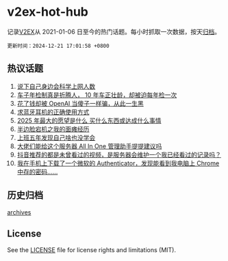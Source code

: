 # v2ex-hot-hub

 记录[V2EX](https://www.v2ex.com/)从 2021-01-06 日至今的热门话题。每小时抓取一次数据，按天[归档](archives)。

`更新时间：2024-12-21 17:01:58 +0800`

## 热议话题

1. [说下自己身边会科学上网人数](https://www.v2ex.com/t/1099182)
1. [车子年检制真是折腾人， 10 年车正壮龄，却被迫每年检一次](https://www.v2ex.com/t/1099238)
1. [花了钱却被 OpenAI 当傻子一样骗，从此一生黑](https://www.v2ex.com/t/1099161)
1. [求蓝牙耳机的正确使用方式](https://www.v2ex.com/t/1099215)
1. [2025 年最大的愿望是什么 买什么东西或达成什么事情](https://www.v2ex.com/t/1099155)
1. [半边脸宕机之我的面瘫经历](https://www.v2ex.com/t/1099233)
1. [上班五年发现自己啥也没学会](https://www.v2ex.com/t/1099136)
1. [大佬们能给这个服务器 All In One 管理助手提提建议吗](https://www.v2ex.com/t/1099217)
1. [抖音推荐的都是未曾看过的视频，是服务器会维护一个我已经看过的记录吗？](https://www.v2ex.com/t/1099234)
1. [我在手机上下载了一个微软的 Authenticator，发现能看到我电脑上 Chrome 中存的密码……](https://www.v2ex.com/t/1099204)

## 历史归档

[archives](archives)

## License

See the [LICENSE](LICENSE) file for license rights and limitations (MIT).

